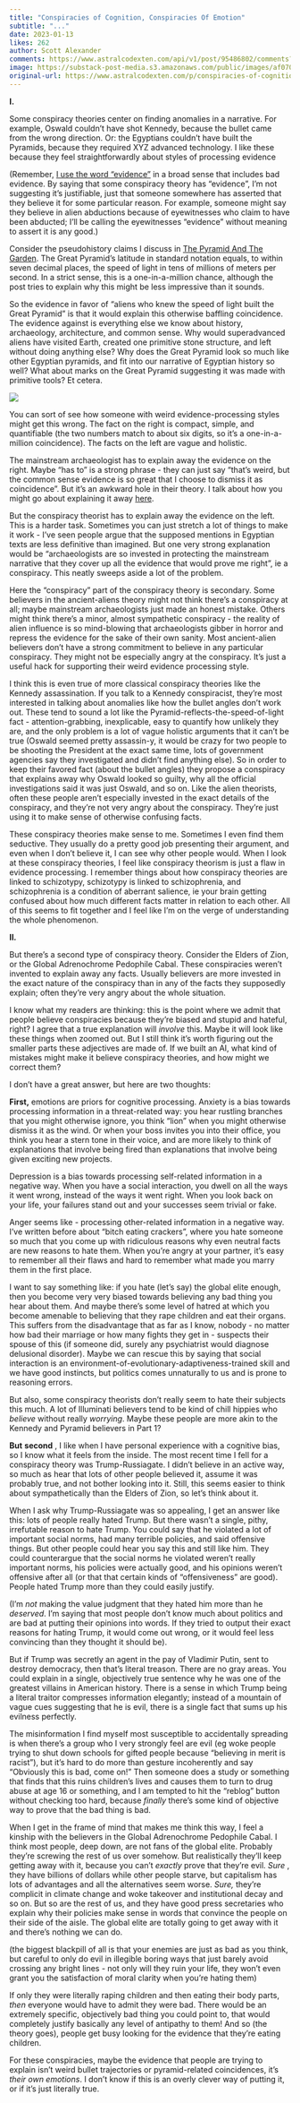 ```yaml
---
title: "Conspiracies of Cognition, Conspiracies Of Emotion"
subtitle: "..."
date: 2023-01-13
likes: 262
author: Scott Alexander
comments: https://www.astralcodexten.com/api/v1/post/95486802/comments?&all_comments=true
image: https://substack-post-media.s3.amazonaws.com/public/images/af07042d-5ba2-47a1-a7d4-7eea549fe5fc_500x334.jpeg
original-url: https://www.astralcodexten.com/p/conspiracies-of-cognition-conspiracies
---
```

**I.**

Some conspiracy theories center on finding anomalies in a narrative. For example, Oswald couldn’t have shot Kennedy, because the bullet came from the wrong direction. Or: the Egyptians couldn’t have built the Pyramids, because they required XYZ advanced technology. I like these because they feel straightforwardly about styles of processing evidence 

(Remember, [I use the word “evidence”](https://astralcodexten.substack.com/p/the-phrase-no-evidence-is-a-red-flag) in a broad sense that includes bad evidence. By saying that some conspiracy theory has “evidence”, I’m not suggesting it’s justifiable, just that someone somewhere has asserted that they believe it for some particular reason. For example, someone might say they believe in alien abductions because of eyewitnesses who claim to have been abducted; I’ll be calling the eyewitnesses “evidence” without meaning to assert it is any good.) 

Consider the pseudohistory claims I discuss in [The Pyramid And The Garden](https://slatestarcodex.com/2016/11/05/the-pyramid-and-the-garden/). The Great Pyramid’s latitude in standard notation equals, to within seven decimal places, the speed of light in tens of millions of meters per second. In a strict sense, this is a one-in-a-million chance, although the post tries to explain why this might be less impressive than it sounds.

So the evidence in favor of “aliens who knew the speed of light built the Great Pyramid” is that it would explain this otherwise baffling coincidence. The evidence against is everything else we know about history, archaeology, architecture, and common sense. Why would superadvanced aliens have visited Earth, created one primitive stone structure, and left without doing anything else? Why does the Great Pyramid look so much like other Egyptian pyramids, and fit into our narrative of Egyptian history so well? What about marks on the Great Pyramid suggesting it was made with primitive tools? Et cetera.

[![](https://substackcdn.com/image/fetch/w_1456,c_limit,f_auto,q_auto:good,fl_progressive:steep/https%3A%2F%2Fsubstack-post-media.s3.amazonaws.com%2Fpublic%2Fimages%2F2c5ba872-a7eb-44c5-a957-ef15a3bcbc15_599x387.png)](https://substackcdn.com/image/fetch/f_auto,q_auto:good,fl_progressive:steep/https%3A%2F%2Fsubstack-post-media.s3.amazonaws.com%2Fpublic%2Fimages%2F2c5ba872-a7eb-44c5-a957-ef15a3bcbc15_599x387.png)

You can sort of see how someone with weird evidence-processing styles might get this wrong. The fact on the right is compact, simple, and quantifiable (the two numbers match to about six digits, so it’s a one-in-a-million coincidence). The facts on the left are vague and holistic. 

The mainstream archaeologist has to explain away the evidence on the right. Maybe “has to” is a strong phrase - they can just say “that’s weird, but the common sense evidence is so great that I choose to dismiss it as coincidence”. But it’s an awkward hole in their theory. I talk about how you might go about explaining it away [here](https://slatestarcodex.com/2016/11/05/the-pyramid-and-the-garden/).

But the conspiracy theorist has to explain away the evidence on the left. This is a harder task. Sometimes you can just stretch a lot of things to make it work - I’ve seen people argue that the supposed mentions in Egyptian texts are less definitive than imagined. But one very strong explanation would be “archaeologists are so invested in protecting the mainstream narrative that they cover up all the evidence that would prove me right”, ie a conspiracy. This neatly sweeps aside a lot of the problem.

Here the “conspiracy” part of the conspiracy theory is secondary. Some believers in the ancient-aliens theory might not think there’s a conspiracy at all; maybe mainstream archaeologists just made an honest mistake. Others might think there’s a minor, almost sympathetic conspiracy - the reality of alien influence is so mind-blowing that archaeologists gibber in horror and repress the evidence for the sake of their own sanity. Most ancient-alien believers don’t have a strong commitment to believe in any particular conspiracy. They might not be especially angry at the conspiracy. It’s just a useful hack for supporting their weird evidence processing style.

I think this is even true of more classical conspiracy theories like the Kennedy assassination. If you talk to a Kennedy conspiracist, they’re most interested in talking about anomalies like how the bullet angles don’t work out. These tend to sound a lot like the Pyramid-reflects-the-speed-of-light fact - attention-grabbing, inexplicable, easy to quantify how unlikely they are, and the only problem is a lot of vague holistic arguments that it can’t be true (Oswald seemed pretty assassin-y, it would be crazy for two people to be shooting the President at the exact same time, lots of government agencies say they investigated and didn’t find anything else). So in order to keep their favored fact (about the bullet angles) they propose a conspiracy that explains away why Oswald looked so guilty, why all the official investigations said it was just Oswald, and so on. Like the alien theorists, often these people aren’t especially invested in the exact details of the conspiracy, and they’re not very angry about the conspiracy. They’re just using it to make sense of otherwise confusing facts.

These conspiracy theories make sense to me. Sometimes I even find them seductive. They usually do a pretty good job presenting their argument, and even when I don’t believe it, I can see why other people would. When I look at these conspiracy theories, I feel like conspiracy theorism is just a flaw in evidence processing. I remember things about how conspiracy theories are linked to schizotypy, schizotypy is linked to schizophrenia, and schizophrenia is a condition of aberrant salience, ie your brain getting confused about how much different facts matter in relation to each other. All of this seems to fit together and I feel like I’m on the verge of understanding the whole phenomenon.

**II.**

But there’s a second type of conspiracy theory. Consider the Elders of Zion, or the Global Adrenochrome Pedophile Cabal. These conspiracies weren’t invented to explain away any facts. Usually believers are more invested in the exact nature of the conspiracy than in any of the facts they supposedly explain; often they’re very angry about the whole situation.

I know what my readers are thinking: this is the point where we admit that people believe conspiracies because they’re biased and stupid and hateful, right? I agree that a true explanation will _involve_ this. Maybe it will look like these things when zoomed out. But I still think it’s worth figuring out the smaller parts these adjectives are made of. If we built an AI, what kind of mistakes might make it believe conspiracy theories, and how might we correct them?

I don’t have a great answer, but here are two thoughts:

**First,** emotions are priors for cognitive processing. Anxiety is a bias towards processing information in a threat-related way: you hear rustling branches that you might otherwise ignore, you think “lion” when you might otherwise dismiss it as the wind. Or when your boss invites you into their office, you think you hear a stern tone in their voice, and are more likely to think of explanations that involve being fired than explanations that involve being given exciting new projects.

Depression is a bias towards processing self-related information in a negative way. When you have a social interaction, you dwell on all the ways it went wrong, instead of the ways it went right. When you look back on your life, your failures stand out and your successes seem trivial or fake.

Anger seems like - processing other-related information in a negative way. I’ve written before about “bitch eating crackers”, where you hate someone so much that you come up with ridiculous reasons why even neutral facts are new reasons to hate them. When you’re angry at your partner, it’s easy to remember all their flaws and hard to remember what made you marry them in the first place.

I want to say something like: if you hate (let’s say) the global elite enough, then you become very very biased towards believing any bad thing you hear about them. And maybe there’s some level of hatred at which you become amenable to believing that they rape children and eat their organs. This suffers from the disadvantage that as far as I know, nobody - no matter how bad their marriage or how many fights they get in - suspects their spouse of this (if someone did, surely any psychiatrist would diagnose delusional disorder). Maybe we can rescue this by saying that social interaction is an environment-of-evolutionary-adaptiveness-trained skill and we have good instincts, but politics comes unnaturally to us and is prone to reasoning errors.

But also, some conspiracy theorists don’t really seem to hate their subjects this much. A lot of Illuminati believers tend to be kind of chill hippies who _believe_ without really _worrying_. Maybe these people are more akin to the Kennedy and Pyramid believers in Part 1?

**But** **second** , I like when I have personal experience with a cognitive bias, so I know what it feels from the inside. The most recent time I fell for a conspiracy theory was Trump-Russiagate. I didn’t believe in an active way, so much as hear that lots of other people believed it, assume it was probably true, and not bother looking into it. Still, this seems easier to think about sympathetically than the Elders of Zion, so let’s think about it.

When I ask why Trump-Russiagate was so appealing, I get an answer like this: lots of people really hated Trump. But there wasn’t a single, pithy, irrefutable reason to hate Trump. You could say that he violated a lot of important social norms, had many terrible policies, and said offensive things. But other people could hear you say this and still like him. They could counterargue that the social norms he violated weren’t really important norms, his policies were actually good, and his opinions weren’t offensive after all (or that that certain kinds of “offensiveness” are good). People hated Trump more than they could easily justify.

(I’m _not_ making the value judgment that they hated him more than he _deserved_. I’m saying that most people don’t know much about politics and are bad at putting their opinions into words. If they tried to output their exact reasons for hating Trump, it would come out wrong, or it would feel less convincing than they thought it should be).

But if Trump was secretly an agent in the pay of Vladimir Putin, sent to destroy democracy, then that’s literal treason. There are no gray areas. You could explain in a single, objectively true sentence why he was one of the greatest villains in American history. There is a sense in which Trump being a literal traitor compresses information elegantly; instead of a mountain of vague cues suggesting that he is evil, there is a single fact that sums up his evilness perfectly.

The misinformation I find myself most susceptible to accidentally spreading is when there’s a group who I very strongly feel are evil (eg woke people trying to shut down schools for gifted people because “believing in merit is racist”), but it’s hard to do more than gesture incoherently and say “Obviously this is bad, come on!” Then someone does a study or something that finds that this ruins children’s lives and causes them to turn to drug abuse at age 16 or something, and I am tempted to hit the “reblog” button without checking too hard, because _finally_ there’s some kind of objective way to prove that the bad thing is bad.

When I get in the frame of mind that makes me think this way, I feel a kinship with the believers in the Global Adrenochrome Pedophile Cabal. I think most people, deep down, are not fans of the global elite. Probably they’re screwing the rest of us over somehow. But realistically they’ll keep getting away with it, because you can’t _exactly_ prove that they’re evil. _Sure_ , they have billions of dollars while other people starve, but capitalism has lots of advantages and all the alternatives seem worse. _Sure,_ they’re complicit in climate change and woke takeover and institutional decay and so on. But so are the rest of us, and they have good press secretaries who explain why their policies make sense in words that convince the people on their side of the aisle. The global elite are totally going to get away with it and there’s nothing we can do.

(the biggest blackpill of all is that your enemies are just as bad as you think, but careful to only do evil in illegible boring ways that just barely avoid crossing any bright lines - not only will they ruin your life, they won’t even grant you the satisfaction of moral clarity when you’re hating them)

If only they were literally raping children and then eating their body parts, _then_ everyone would have to admit they were bad. There would be an extremely specific, objectively bad thing you could point to, that would completely justify basically any level of antipathy to them! And so (the theory goes), people get busy looking for the evidence that they’re eating children.

For these conspiracies, maybe the evidence that people are trying to explain isn’t weird bullet trajectories or pyramid-related coincidences, it’s _their own emotions_. I don’t know if this is an overly clever way of putting it, or if it’s just literally true.
